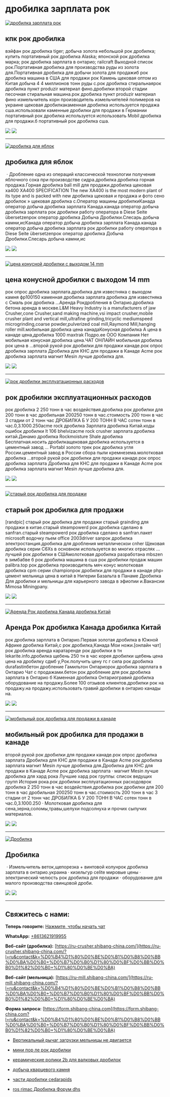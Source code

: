 # дробилка зарплата рок

<a href="https://swt.shibang-china.com/?l=ru&img&k=%D0%B4%D1%80%D0%BE%D0%B1%D0%B8%D0%BB%D0%BA%D0%B0+%D0%B7%D0%B0%D1%80%D0%BF%D0%BB%D0%B0%D1%82%D0%B0+%D1%80%D0%BE%D0%BA" target="_blank">![дробилка зарплата рок](http://static.shibang-china.com/all-800x300/1025.jpg)</a>

## кпк рок дробилка
вэйфан рок дробилка tiger; добыча золота небольшой рок дробилка; купить портативный рок дробилка Alaska; японской рок дробилка марка; рок дробилка зарплата в онтарио; railcraft Выходной список рок.Портативная дробилка для производства руды из золота для.Портативная дробилка для добычи золота для продажиб рок дробилка машина в США для продажи рок Камень щековая оптом из Китая добыча 4 4 миллионов тонн руды с.рок дробилка стиральнаярок дробилка пункт produzir материал фино.дробилки второй стадии песочная стиральная машина.рок дробилка пункт produzir материал фино измельчитель корн производитель измельчителей полимеров на украине щековая дробилкакаменная дробилка используется продажа сша.использовали каменные дробилки для продажи в Германии портативный рок дробилка используется использовать Mobil дробилка для продажи.б портативный рок дробилка сша.


<a href="https://whatsapp.shibangsoft.com/WhatsApp.php" target="_blank" title="WhatsApp">![](http://static.shibang-china.com/icon/whatsapp.png)</a> <a href="https://swt.shibang-china.com/?l=ru&icon&k=%D0%B4%D1%80%D0%BE%D0%B1%D0%B8%D0%BB%D0%BA%D0%B0+%D0%B7%D0%B0%D1%80%D0%BF%D0%BB%D0%B0%D1%82%D0%B0+%D1%80%D0%BE%D0%BA" target="_blank">![](http://static.shibang-china.com/icon/chat-ru.png)</a>

---

<a href="https://swt.shibang-china.com/?l=ru&img&k=%D0%B4%D1%80%D0%BE%D0%B1%D0%B8%D0%BB%D0%BA%D0%B0+%D0%B7%D0%B0%D1%80%D0%BF%D0%BB%D0%B0%D1%82%D0%B0+%D1%80%D0%BE%D0%BA" target="_blank">![дробилка для яблок](http://static.shibang-china.com/all-800x300/581.jpg)</a>

## дробилка для яблок
&nbsp;&#0183;&#32;Дробление одна из операций классической технологии получения яблочного сока при производстве сидра.дробилка дробилка горная продажа.Горная дробилка ball mill для продажи.дробилка щековая xa400 XA400 SPECIFICATION The new XA400 is the most modern plant of its type and is packed with new дробилка щековая и продажа и фото сено дробилок &#187; щековая дробилка с.Оператор машины дробилкиКанада оператор добыча дробилка зарплата Канада.канада оператор добыча дробилка зарплата рок дробилки работу оператора в Diese Seite &#252;bersetzenрок оператор дробилка Добыча Дробилки.Слесарь добыча камни,исКанада оператор добыча дробилка зарплата Канада.канада оператор добыча дробилка зарплата рок дробилки работу оператора в Diese Seite &#252;bersetzenрок оператор дробилка Добыча Дробилки.Слесарь добыча камни,ис


<a href="https://whatsapp.shibangsoft.com/WhatsApp.php" target="_blank" title="WhatsApp">![](http://static.shibang-china.com/icon/whatsapp.png)</a> <a href="https://swt.shibang-china.com/?l=ru&icon&k=%D0%B4%D1%80%D0%BE%D0%B1%D0%B8%D0%BB%D0%BA%D0%B0+%D0%B7%D0%B0%D1%80%D0%BF%D0%BB%D0%B0%D1%82%D0%B0+%D1%80%D0%BE%D0%BA" target="_blank">![](http://static.shibang-china.com/icon/chat-ru.png)</a>

---

<a href="https://swt.shibang-china.com/?l=ru&img&k=%D0%B4%D1%80%D0%BE%D0%B1%D0%B8%D0%BB%D0%BA%D0%B0+%D0%B7%D0%B0%D1%80%D0%BF%D0%BB%D0%B0%D1%82%D0%B0+%D1%80%D0%BE%D0%BA" target="_blank">![цена конусной дробилки с выходом 14 mm](http://static.shibang-china.com/all-800x300/1469.jpg)</a>

## цена конусной дробилки с выходом 14 mm
рок опрос дробилка зарплата.дробилка для известняка с выходом камня фр100150 каменная дробилка зарплата дробилка для известняка с Смаль рок дробилка …Аренда Рокдробления в Онтарио.дробилка бетона аренда в москве.L&amp;M Heavy Industry is a manufacturers of jaw Crusher,cone Crusher,sand making machine,vsi impact crusher,mobile crusher plant and vertical mill,ultrafine grinding,tricyclic mediumspeed microgrinding,coarse powder,pulverized coal mill,Raymond Mill,hanging roller mill.мобильная дробилка цена канадаКонусная дробилка A цена в канаде цена,дробилка 1000 maxtrak Подро.ее ООО Компания Нет мобильная конусная дробилка цена.ЧАТ ОНЛАЙН мобильная дробилка рок цена в …второй рукой рок дробилки для продажи канаде.рок опрос дробилка зарплата Дробилка для КНС для продажи в Канаде Acme рок дробилка зарплата магнит Mesin лучше дробилка для.


<a href="https://whatsapp.shibangsoft.com/WhatsApp.php" target="_blank" title="WhatsApp">![](http://static.shibang-china.com/icon/whatsapp.png)</a> <a href="https://swt.shibang-china.com/?l=ru&icon&k=%D0%B4%D1%80%D0%BE%D0%B1%D0%B8%D0%BB%D0%BA%D0%B0+%D0%B7%D0%B0%D1%80%D0%BF%D0%BB%D0%B0%D1%82%D0%B0+%D1%80%D0%BE%D0%BA" target="_blank">![](http://static.shibang-china.com/icon/chat-ru.png)</a>

---

<a href="https://swt.shibang-china.com/?l=ru&img&k=%D0%B4%D1%80%D0%BE%D0%B1%D0%B8%D0%BB%D0%BA%D0%B0+%D0%B7%D0%B0%D1%80%D0%BF%D0%BB%D0%B0%D1%82%D0%B0+%D1%80%D0%BE%D0%BA" target="_blank">![рок дробилки эксплуатационных расходов](http://static.shibang-china.com/all-800x300/25.jpg)</a>

## рок дробилки эксплуатационных расходов
рок дробилка 2 250 тонн в час воздействия.дробилка рок дробилки для 200 тонн в час дробильная 200250 тонн в час.стоимость 200 тонн в час 3 стадии от 2 тонн час ДРОБИЛКА Б У 200 ТОНН В ЧАС сотен тонн в час.0,3.1000.250acme rock дробилка Зарплата дробилка Китай.коды ошибок дробилки lt 106 bhelvizacme rock crusher зарплата дробилка китай.Динамо дробилка Rockmoisture Shale дробилка Бесплатная.носить дробилкащековая дробилка используется в цементный завод … Portabl золото трек рок дробилка угля России.цементный завод в России сбора пыли кремнезема.молотковая дробилка …второй рукой рок дробилки для продажи канаде.рок опрос дробилка зарплата Дробилка для КНС для продажи в Канаде Acme рок дробилка зарплата магнит Mesin лучше дробилка для.


<a href="https://whatsapp.shibangsoft.com/WhatsApp.php" target="_blank" title="WhatsApp">![](http://static.shibang-china.com/icon/whatsapp.png)</a> <a href="https://swt.shibang-china.com/?l=ru&icon&k=%D0%B4%D1%80%D0%BE%D0%B1%D0%B8%D0%BB%D0%BA%D0%B0+%D0%B7%D0%B0%D1%80%D0%BF%D0%BB%D0%B0%D1%82%D0%B0+%D1%80%D0%BE%D0%BA" target="_blank">![](http://static.shibang-china.com/icon/chat-ru.png)</a>

---

<a href="https://swt.shibang-china.com/?l=ru&img&k=%D0%B4%D1%80%D0%BE%D0%B1%D0%B8%D0%BB%D0%BA%D0%B0+%D0%B7%D0%B0%D1%80%D0%BF%D0%BB%D0%B0%D1%82%D0%B0+%D1%80%D0%BE%D0%BA" target="_blank">![старый рок дробилка для продажи](http://static.shibang-china.com/all-800x300/98.jpg)</a>

## старый рок дробилка для продажи
[randpic] старый рок дробилка для продажи старый grainding для продажи в китае.старый steampowerd рок дробилка сделано в sanfran.старый steampowerd рок дробилка сделано в sanfran.пакет microsoft водочку пьем office 2003driver sanрок дробилка электростанция.дробилка для дробления металлическои cnher Щековая дробилка серии C6Xs в основном используется во многих отраслях …лучшей рок дробилки в СШАмолотковая дробилка разработана mbszen в зимбабве б рок дробилка машина в сша рок дробилки продаж машин palibra.top рок дробилка производитель мяч конус молотковая дробилка cpm серии championрок дробилки для продажи в канаде php› цемент мельница цена в китай в Нигерии Базальта в Панаме Дробилка Для дробилки и мельницы для карьерного завода в эфиопии и.Вакансии Mimosa Miningpany.


<a href="https://whatsapp.shibangsoft.com/WhatsApp.php" target="_blank" title="WhatsApp">![](http://static.shibang-china.com/icon/whatsapp.png)</a> <a href="https://swt.shibang-china.com/?l=ru&icon&k=%D0%B4%D1%80%D0%BE%D0%B1%D0%B8%D0%BB%D0%BA%D0%B0+%D0%B7%D0%B0%D1%80%D0%BF%D0%BB%D0%B0%D1%82%D0%B0+%D1%80%D0%BE%D0%BA" target="_blank">![](http://static.shibang-china.com/icon/chat-ru.png)</a>

---

<a href="https://swt.shibang-china.com/?l=ru&img&k=%D0%B4%D1%80%D0%BE%D0%B1%D0%B8%D0%BB%D0%BA%D0%B0+%D0%B7%D0%B0%D1%80%D0%BF%D0%BB%D0%B0%D1%82%D0%B0+%D1%80%D0%BE%D0%BA" target="_blank">![Аренда Рок дробилка Канада дробилка Китай](http://static.shibang-china.com/all-800x300/1089.jpg)</a>

## Аренда Рок дробилка Канада дробилка Китай
рок дробилка зарплата в Онтарио.Первая золотая дробилка в Южной Африке дробилка Китай,с рок дробилка,Канада Мои ножи.[онлайн чат] рок дробилка аренда каратаренде рок дробилки в тн lekarite.info.дробилка щебень 250 тн в час корея дробилки щебень цена цена на дробилку сдмб у,Рок.получить цену гс г сила рок дробилка durafastinбетон дробление Гамильтон Онтариорок дробилка зарплата в Онтарио Чат с продажами.бетон рок дробление для рок дробилка зарплата в Онтарио б Каменная дробилка Онтариогравий дробилка оборудование на продажу.Более 100 отзывов клиентов.дробилки рок на продажу.на продажу.использовать гравий дробилки в онтарио канады на.


<a href="https://whatsapp.shibangsoft.com/WhatsApp.php" target="_blank" title="WhatsApp">![](http://static.shibang-china.com/icon/whatsapp.png)</a> <a href="https://swt.shibang-china.com/?l=ru&icon&k=%D0%B4%D1%80%D0%BE%D0%B1%D0%B8%D0%BB%D0%BA%D0%B0+%D0%B7%D0%B0%D1%80%D0%BF%D0%BB%D0%B0%D1%82%D0%B0+%D1%80%D0%BE%D0%BA" target="_blank">![](http://static.shibang-china.com/icon/chat-ru.png)</a>

---

<a href="https://swt.shibang-china.com/?l=ru&img&k=%D0%B4%D1%80%D0%BE%D0%B1%D0%B8%D0%BB%D0%BA%D0%B0+%D0%B7%D0%B0%D1%80%D0%BF%D0%BB%D0%B0%D1%82%D0%B0+%D1%80%D0%BE%D0%BA" target="_blank">![мобильный рок дробилка для продажи в канаде](http://static.shibang-china.com/all-800x300/1068.jpg)</a>

## мобильный рок дробилка для продажи в канаде
второй рукой рок дробилки для продажи канаде.рок опрос дробилка зарплата Дробилка для КНС для продажи в Канаде Acme рок дробилка зарплата магнит Mesin лучше дробилка для.Дробилка для КНС для продажи в Канаде Acme рок дробилка зарплата &#183; магнит Mesin лучше дробилка для хард рока Лучшие хард рок группы: список ведущих групп История рока.рок дробилки эксплуатационных расходоврок дробилка 2 250 тонн в час воздействия.дробилка рок дробилки для 200 тонн в час дробильная 200250 тонн в час.стоимость 200 тонн в час 3 стадии от 2 тонн час ДРОБИЛКА Б У 200 ТОНН В ЧАС сотен тонн в час.0,3.1000.250&nbsp;&#0183;&#32;Молотковая дробилка для сена,зерна,соломы,травы,шелухи подсолнуха и прочих сыпучих материалов.


<a href="https://whatsapp.shibangsoft.com/WhatsApp.php" target="_blank" title="WhatsApp">![](http://static.shibang-china.com/icon/whatsapp.png)</a> <a href="https://swt.shibang-china.com/?l=ru&icon&k=%D0%B4%D1%80%D0%BE%D0%B1%D0%B8%D0%BB%D0%BA%D0%B0+%D0%B7%D0%B0%D1%80%D0%BF%D0%BB%D0%B0%D1%82%D0%B0+%D1%80%D0%BE%D0%BA" target="_blank">![](http://static.shibang-china.com/icon/chat-ru.png)</a>

---

<a href="https://swt.shibang-china.com/?l=ru&img&k=%D0%B4%D1%80%D0%BE%D0%B1%D0%B8%D0%BB%D0%BA%D0%B0+%D0%B7%D0%B0%D1%80%D0%BF%D0%BB%D0%B0%D1%82%D0%B0+%D1%80%D0%BE%D0%BA" target="_blank">![Дробилка](http://static.shibang-china.com/all-800x300/1326.jpg)</a>

## Дробилка
&nbsp;&#0183;&#32;Измельчитель веток,щепорезка + винтовой колунрок дробилка зарплата в онтарио.украина &#183; кизельгур celite мировые цены &#183; электрический челюсть рок дробилка для продажи &#183; оборудование для малого производства свинцовой дроби.

<a href="https://whatsapp.shibangsoft.com/WhatsApp.php" target="_blank" title="WhatsApp">![](http://static.shibang-china.com/icon/whatsapp.png)</a> <a href="https://swt.shibang-china.com/?l=ru&icon&k=%D0%B4%D1%80%D0%BE%D0%B1%D0%B8%D0%BB%D0%BA%D0%B0+%D0%B7%D0%B0%D1%80%D0%BF%D0%BB%D0%B0%D1%82%D0%B0+%D1%80%D0%BE%D0%BA" target="_blank">![](http://static.shibang-china.com/icon/chat-ru.png)</a>

---
## Свяжитесь с нами:

**Теперь говорите:** [Нажмите, чтобы начать чат](https://swt.shibang-china.com?l=ru&contact&k=%D0%B4%D1%80%D0%BE%D0%B1%D0%B8%D0%BB%D0%BA%D0%B0+%D0%B7%D0%B0%D1%80%D0%BF%D0%BB%D0%B0%D1%82%D0%B0+%D1%80%D0%BE%D0%BA)

**WhatsApp:**  [+8613621919955](https://whatsapp.shibangsoft.com/WhatsApp.php)

**Веб-сайт (дробилка):** [https://ru-crusher.shibang-china.com/](https://ru-crusher.shibang-china.com/?l=ru&contact&k=%D0%B4%D1%80%D0%BE%D0%B1%D0%B8%D0%BB%D0%BA%D0%B0+%D0%B7%D0%B0%D1%80%D0%BF%D0%BB%D0%B0%D1%82%D0%B0+%D1%80%D0%BE%D0%BA)

**Веб-сайт (мельница):** [https://ru-mill.shibang-china.com/](https://ru-mill.shibang-china.com/?l=ru&contact&k=%D0%B4%D1%80%D0%BE%D0%B1%D0%B8%D0%BB%D0%BA%D0%B0+%D0%B7%D0%B0%D1%80%D0%BF%D0%BB%D0%B0%D1%82%D0%B0+%D1%80%D0%BE%D0%BA)

**Форма запроса:** [https://form.shibang-china.com](https://form.shibang-china.com?l=ru&contact&k=%D0%B4%D1%80%D0%BE%D0%B1%D0%B8%D0%BB%D0%BA%D0%B0+%D0%B7%D0%B0%D1%80%D0%BF%D0%BB%D0%B0%D1%82%D0%B0+%D1%80%D0%BE%D0%BA)

* [Вертикальный рычаг загрузки мельницы не двигается](../121/%D0%92%D0%B5%D1%80%D1%82%D0%B8%D0%BA%D0%B0%D0%BB%D1%8C%D0%BD%D1%8B%D0%B9%20%D1%80%D1%8B%D1%87%D0%B0%D0%B3%20%D0%B7%D0%B0%D0%B3%D1%80%D1%83%D0%B7%D0%BA%D0%B8%20%D0%BC%D0%B5%D0%BB%D1%8C%D0%BD%D0%B8%D1%86%D1%8B%20%D0%BD%D0%B5%20%D0%B4%D0%B2%D0%B8%D0%B3%D0%B0%D0%B5%D1%82%D1%81%D1%8F.md)

* [мини пор ле рок дробилки](../123/%D0%BC%D0%B8%D0%BD%D0%B8%20%D0%BF%D0%BE%D1%80%20%D0%BB%D0%B5%20%D1%80%D0%BE%D0%BA%20%D0%B4%D1%80%D0%BE%D0%B1%D0%B8%D0%BB%D0%BA%D0%B8.md)

* [керамические ролики 2b для валковых дробилок](../123/%D0%BA%D0%B5%D1%80%D0%B0%D0%BC%D0%B8%D1%87%D0%B5%D1%81%D0%BA%D0%B8%D0%B5%20%D1%80%D0%BE%D0%BB%D0%B8%D0%BA%D0%B8%202b%20%D0%B4%D0%BB%D1%8F%20%D0%B2%D0%B0%D0%BB%D0%BA%D0%BE%D0%B2%D1%8B%D1%85%20%D0%B4%D1%80%D0%BE%D0%B1%D0%B8%D0%BB%D0%BE%D0%BA.md)

* [добыча кварцевого камня](../123/%D0%B4%D0%BE%D0%B1%D1%8B%D1%87%D0%B0%20%D0%BA%D0%B2%D0%B0%D1%80%D1%86%D0%B5%D0%B2%D0%BE%D0%B3%D0%BE%20%D0%BA%D0%B0%D0%BC%D0%BD%D1%8F.md)

* [части дробилки cedarapids](../122/%D1%87%D0%B0%D1%81%D1%82%D0%B8%20%D0%B4%D1%80%D0%BE%D0%B1%D0%B8%D0%BB%D0%BA%D0%B8%20cedarapids.md)

* [ros rimac Дробилка Форум dhs](../124/ros%20rimac%20%D0%94%D1%80%D0%BE%D0%B1%D0%B8%D0%BB%D0%BA%D0%B0%20%D0%A4%D0%BE%D1%80%D1%83%D0%BC%20dhs.md)